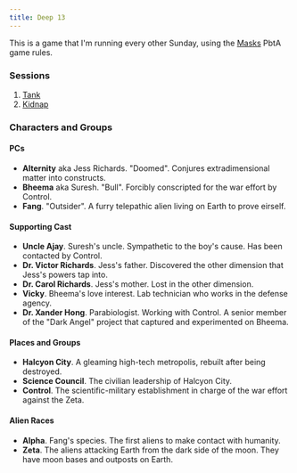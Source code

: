 ```yaml
---
title: Deep 13
---
```


This is a game that I'm running every other Sunday,
using the [Masks] PbtA game rules.

### Sessions

1. [Tank](/games/deep-13/2016-03-06-tank.html)
2. [Kidnap](/games/deep-13/2016-03-20-kidnap.html)

### Characters and Groups

#### PCs

* **Alternity** aka Jess Richards. "Doomed". Conjures extradimensional matter into constructs.
* **Bheema** aka Suresh. "Bull". Forcibly conscripted for the war effort by Control.
* **Fang**. "Outsider". A furry telepathic alien living on Earth to prove eirself.

#### Supporting Cast

* **Uncle Ajay**. Suresh's uncle. Sympathetic to the boy's cause. Has been contacted by Control.
* **Dr. Victor Richards**. Jess's father. Discovered the other dimension that Jess's powers tap into.
* **Dr. Carol Richards**. Jess's mother. Lost in the other dimension.
* **Vicky**. Bheema's love interest. Lab technician who works in the defense agency.
* **Dr. Xander Hong**. Parabiologist. Working with Control. A senior member of the "Dark Angel" project that captured and experimented on Bheema.

#### Places and Groups

* **Halcyon City**. A gleaming high-tech metropolis, rebuilt after being destroyed.
* **Science Council**. The civilian leadership of Halcyon City.
* **Control**. The scientific-military establishment in charge of the war effort against the Zeta.

#### Alien Races

* **Alpha**. Fang's species. The first aliens to make contact with humanity.
* **Zeta**. The aliens attacking Earth from the dark side of the moon. They have moon bases and outposts on Earth.

[Masks]: http://www.magpiegames.com/masks/
